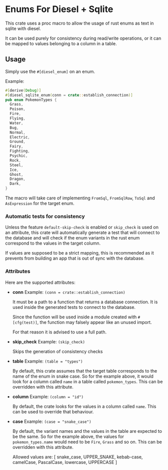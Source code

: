 # Enums For Diesel + Sqlite

This crate uses a proc macro to allow the usage of rust enums as text in sqlite with diesel.

It can be used purely for consistency during read/write operations, or it can be mapped to values belonging to a column in a table.

## Usage

Simply use the `#[diesel_enum]` on an enum.

Example:

```rust
#[derive(Debug)]
#[diesel_sqlite_enum(conn = crate::establish_connection)]
pub enum PokemonTypes {
  Grass,
  Poison,
  Fire,
  Flying,
  Water,
  Bug,
  Normal,
  Electric,
  Ground,
  Fairy,
  Fighting,
  Psychic,
  Rock,
  Steel,
  Ice,
  Ghost,
  Dragon,
  Dark,
}
```

The macro will take care of implementing `FromSql`, `FromSqlRow`, `ToSql` and `AsExpression` for the target enum.

### Automatic tests for consistency

Unless the feature `default-skip-check` is enabled or `skip_check` is used on an attribute, this crate will automatically generate a test that will connect to the database and will check if the enum variants in the rust enum correspond to the values in the target column.

If values are supposed to be a strict mapping, this is recommended as it prevents from building an app that is out of sync with the database.

### Attributes

Here are the supported attributes:

- **conn**
    Example: `(conn = crate::establish_connection)`

    It must be a path to a function that returns a database connection. It is used inside the generated tests to connect to the database.

    Since the function will be used inside a module created with `#[cfg(test)]`, the function may falsely appear like an unused import. 
    
    For that reason it is advised to use a full path.
- **skip_check**
    Example: `(skip_check)`

    Skips the generation of consistency checks
- **table**
    Example: `(table = "types")`

    By default, this crate assumes that the target table corresponds to the name of the enum in snake case. So for the example above, it would look for a column called `name` in a table called `pokemon_types`. This can be overridden with this attribute.
- **column**
    Example: `(column = "id")`

    By default, the crate looks for the values in a column called `name`. This can be used to override that behaviour.
- **case**
    Example: `(case = "snake_case")`

    By default, the variant names and the values in the table are expected to be the same. So for the example above, the values for `pokemon_types.name` would need to be `Fire`, `Grass` and so on. This can be overridden with this attribute.

    Allowed values are: [ snake_case, UPPER_SNAKE, kebab-case, camelCase, PascalCase, lowercase, UPPERCASE ]
